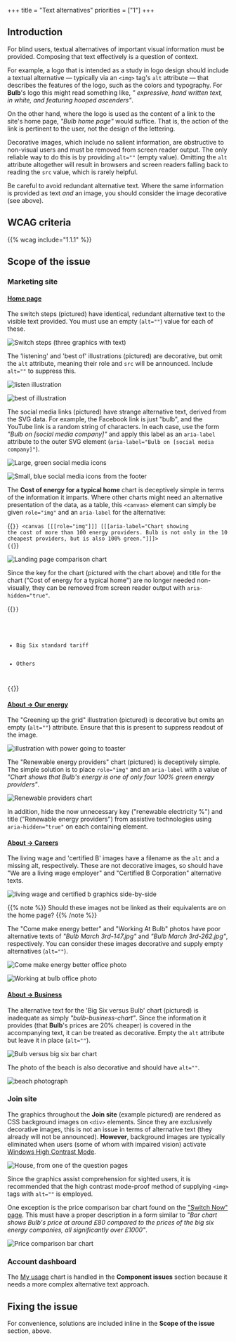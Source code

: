 +++
title = "Text alternatives"
priorities = ["1"]
+++

## Introduction

For blind users, textual alternatives of important visual information must be provided. Composing that text effectively is a question of context.

For example, a logo that is intended as a study in logo design should include a textual alternative — typically via an `<img>` tag's `alt` attribute — that describes the features of the logo, such as the colors and typography. For **Bulb**'s logo this might read something like, _" expressive, hand written text, in white, and featuring hooped ascenders"_.

On the other hand, where the logo is used as the content of a link to the site's home page, _"Bulb home page"_ would suffice. That is, the action of the link is pertinent to the user, not the design of the lettering.

Decorative images, which include no salient information, are obstructive to non-visual users and must be removed from screen reader output. The only reliable way to do this is by providing `alt=""` (empty value). Omitting the `alt` attribute altogether will result in browsers and screen readers falling back to reading the `src` value, which is rarely helpful.

Be careful to avoid redundant alternative text. Where the same information is provided as text _and_ an image, you should consider the image decorative (see above).

## WCAG criteria

{{% wcag include="1.1.1" %}}

## Scope of the issue

### Marketing site

#### [Home page](https://bulb.co.uk)

The switch steps (pictured) have identical, redundant alternative text to the visible text provided. You must use an empty (`alt=""`) value for each of these.

![Switch steps (three graphics with text)](/images/steps.png)

The 'listening' and 'best of' illustrations (pictured) are decorative, but omit the `alt` attribute, meaning their role and `src` will be announced. Include `alt=""` to suppress this.

![listen illustration](/images/listen.png)

![best of illustration](/images/best_of.png)

The social media links (pictured) have strange alternative text, derived from the SVG data. For example, the Facebook link is just "bulb", and the YouTube link is a random string of characters. In each case, use the form _"Bulb on [social media company]"_ and apply this label as an `aria-label` attribute to the outer SVG element (`aria-label="Bulb on [social media company]"`).

![Large, green social media icons](/images/social_big.png)

![Small, blue social media icons from the footer](/images/social_small.png)

The **Cost of energy for a typical home** chart is deceptively simple in terms of the information it imparts. Where other charts might need an alternative presentation of the data, as a table, this `<canvas>` element can simply be given `role="img"` and an `aria-label` for the alternative:

{{<code>}}
<canvas [[[role="img"]]] [[[aria-label="Chart showing the cost of more than 100 energy providers. Bulb is not only in the 10 cheapest providers, but is also 100% green."]]]>
</canvas>
{{</code>}}

![Landing page comparison chart](/images/landing_chart.png)

Since the key for the chart (pictured with the chart above) and title for the chart ("Cost of energy for a typical home") are no longer needed non-visually, they can be removed from screen reader output with `aria-hidden="true"`.

{{<code>}}
<ul class="chart-labels" [[[aria-hidden="true"]]]>
  <li><div class="legend-swatch label--navy"></div>Big Six standard tariff</li>
  <li><div class="legend-swatch label--grey"></div>Others</li>
</ul>
{{</code>}}

#### [About → Our energy](https://bulb.co.uk/energy)

The "Greening up the grid" illustration (pictured) is decorative but omits an empty (`alt=""`) attribute. Ensure that this is present to suppress readout of the image.

![illustration with power going to toaster](/images/greening.png)

The "Renewable energy providers" chart (pictured) is deceptively simple. The simple solution is to place `role="img"` and an `aria-label` with a value of _"Chart shows that Bulb's energy is one of only four 100% green energy providers"_.

![Renewable providers chart](/images/our_energy_chart.png)

In addition, hide the now unnecessary key ("renewable electricity %") and title ("Renewable energy providers") from assistive technologies using `aria-hidden="true"` on each containing element.

#### [About → Careers](https://bulb.co.uk/careers)

The living wage and 'certified B' images have a filename as the `alt` and a missing alt, respectively. These are not decorative images, so should have "We are a living wage employer" and "Certified B Corporation" alternative texts.

![living wage and certified b graphics side-by-side](/images/living-b.png)

{{% note %}}
Should these images not be linked as their equivalents are on the home page?
{{% /note %}}

The "Come make energy better" and "Working At Bulb" photos have poor alternative texts of _"Bulb March 3rd-147.jpg"_ and _"Bulb March 3rd-262.jpg"_, respectively. You can consider these images decorative and supply empty alternatives (`alt=""`).

![Come make energy better office photo](/images/come.png)

![Working at bulb office photo](/images/working_at.png)

#### [About → Business](https://bulb.co.uk/careers)

The alternative text for the 'Big Six versus Bulb' chart (pictured) is inadequate as simply _"bulb-business-chart"_. Since the information it provides (that **Bulb**'s prices are 20% cheaper) is covered in the accompanying text, it can be treated as decorative. Empty the `alt` attribute but leave it in place (`alt=""`).

![Bulb versus big six bar chart](/images/big-six.png)

The photo of the beach is also decorative and should have `alt=""`.

![beach photograph](/images/beach.png)

### Join site

The graphics throughout the **Join site** (example pictured) are rendered as CSS background images on `<div>` elements. Since they are exclusively decorative images, this is not an issue in terms of alternative text (they already will not be announced). **However**, background images are typically eliminated when users (some of whom with impaired vision) activate [Windows High Contrast Mode](https://support.microsoft.com/en-gb/help/4026951/windows-turn-high-contrast-mode-on-or-off-in-windows).

![House, from one of the question pages](/images/house.png)

Since the graphics assist comprehension for sighted users, it is recommended that the high contrast mode-proof method of supplying `<img>` tags with `alt=""` is employed.

One exception is the price comparison bar chart found on the ["Switch Now" page](https://join.bulb.co.uk/join/quote-result). This must have a proper description in a form similar to _"Bar chart shows Bulb's price at around £80 compared to the prices of the big six energy companies, all significantly over £1000"_.

![Price comparison bar chart](/images/compare.png)

### Account dashboard

The [My usage](https://my.staging.bulb.co.uk/dashboard/usage) chart is handled in the **Component issues** section because it needs a more complex alternative text approach.

## Fixing the issue

For convenience, solutions are included inline in the **Scope of the issue** section, above.
